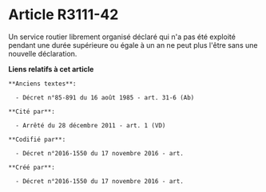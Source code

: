 # Article R3111-42

Un service routier librement organisé déclaré qui n'a pas été exploité pendant une durée supérieure ou égale à un an ne peut
plus l'être sans une nouvelle déclaration.

**Liens relatifs à cet article**

	**Anciens textes**:

	  - Décret n°85-891 du 16 août 1985 - art. 31-6 (Ab)

	**Cité par**:

	  - Arrêté du 28 décembre 2011 - art. 1 (VD)

	**Codifié par**:

	  - Décret n°2016-1550 du 17 novembre 2016 - art.

	**Créé par**:

	  - Décret n°2016-1550 du 17 novembre 2016 - art.
